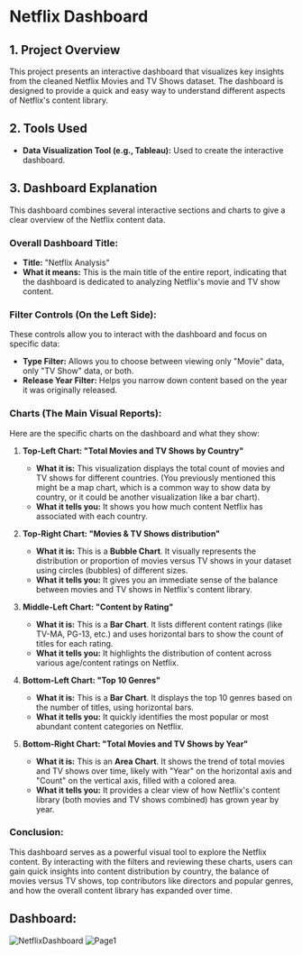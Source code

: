 # Netflix Dashboard

## 1. Project Overview

This project presents an interactive dashboard that visualizes key insights from the cleaned Netflix Movies and TV Shows dataset. The dashboard is designed to provide a quick and easy way to understand different aspects of Netflix's content library.

## 2. Tools Used

* **Data Visualization Tool (e.g., Tableau):** Used to create the interactive dashboard.
  
## 3. Dashboard Explanation 

This dashboard combines several interactive sections and charts to give a clear overview of the Netflix content data.

### Overall Dashboard Title:

* **Title:** "Netflix Analysis"
* **What it means:** This is the main title of the entire report, indicating that the dashboard is dedicated to analyzing Netflix's movie and TV show content.

### Filter Controls (On the Left Side):

These controls allow you to interact with the dashboard and focus on specific data:

* **Type Filter:** Allows you to choose between viewing only "Movie" data, only "TV Show" data, or both.
* **Release Year Filter:** Helps you narrow down content based on the year it was originally released.

### Charts (The Main Visual Reports):

Here are the specific charts on the dashboard and what they show:

1.  **Top-Left Chart: "Total Movies and TV Shows by Country"**
    * **What it is:** This visualization displays the total count of movies and TV shows for different countries. (You previously mentioned this might be a map chart, which is a common way to show data by country, or it could be another visualization like a bar chart).
    * **What it tells you:** It shows you how much content Netflix has associated with each country.

2.  **Top-Right Chart: "Movies & TV Shows distribution"**
    * **What it is:** This is a **Bubble Chart**. It visually represents the distribution or proportion of movies versus TV shows in your dataset using circles (bubbles) of different sizes.
    * **What it tells you:** It gives you an immediate sense of the balance between movies and TV shows in Netflix's content library.

3.  **Middle-Left Chart: "Content by Rating"**
    * **What it is:** This is a **Bar Chart**. It lists different content ratings (like TV-MA, PG-13, etc.) and uses horizontal bars to show the count of titles for each rating.
    * **What it tells you:** It highlights the distribution of content across various age/content ratings on Netflix.

4.  **Bottom-Left Chart: "Top 10 Genres"**
    * **What it is:** This is a **Bar Chart**. It displays the top 10 genres based on the number of titles, using horizontal bars.
    * **What it tells you:** It quickly identifies the most popular or most abundant content categories on Netflix.

5.  **Bottom-Right Chart: "Total Movies and TV Shows by Year"**
    * **What it is:** This is an **Area Chart**. It shows the trend of total movies and TV shows over time, likely with "Year" on the horizontal axis and "Count" on the vertical axis, filled with a colored area.
    * **What it tells you:** It provides a clear view of how Netflix's content library (both movies and TV shows combined) has grown year by year.

### Conclusion:

This dashboard serves as a powerful visual tool to explore the Netflix content. By interacting with the filters and reviewing these charts, users can gain quick insights into content distribution by country, the balance of movies versus TV shows, top contributors like directors and popular genres, and how the overall content library has expanded over time.

## Dashboard:
![NetflixDashboard](https://github.com/user-attachments/assets/75fac91d-e7fc-4953-8836-29ef2c379884)
![Page1](https://github.com/user-attachments/assets/0efe9789-1a29-4b23-85b0-8ff994029d26)



